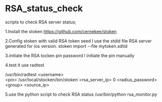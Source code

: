RSA_status_check
================

scripts to check RSA server status;

1.Install the stoken
  https://github.com/cernekee/stoken

2.Config stoken with valid RSA token seed
  I use the stdid file RSA server generated for ios version.
  stoken import --file mytoken.sdtid

3.initiate the RSA tocken pin password
  I initiate the pin manually

4.test it use radtest

  /usr/bin/radtest \<username\> \<pin\>\`/usr/local/stocken/bin/stoken\`\<rsa_server_ip\> 0 \<radius_password\> \<group\> \<source_ip\>

5.use the python script to check RSA status 
  /usr/bin/python rsa_monitor.py 
